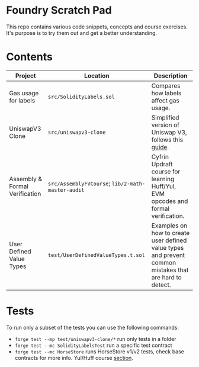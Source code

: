 # Foundry Scratch Pad

This repo contains various code snippets, concepts and course exercises. It's purpose is to try them out and get a better understanding.

# Contents

| Project                        | Location                                          | Description                               |
|--------------------------------|---------------------------------------------------|-------------------------------------------|
| Gas usage for labels           | `src/SolidityLabels.sol`                          | Compares how labels affect gas usage.     |
| UniswapV3 Clone                | `src/uniswapv3-clone`                             | Simplified version of Uniswap V3, follows this [guide](https://uniswapv3book.com/milestone_1/introduction.html). |
| Assembly & Formal Verification | `src/AssemblyFVCourse`; `lib/2-math-master-audit` | Cyfrin Updraft course for learning Huff/Yul, EVM opcodes and formal verification. |
| User Defined Value Types | `test/UserDefinedValueTypes.t.sol` | Examples on how to create user defined value types and prevent common mistakes that are hard to detect. |

# Tests

To run only a subset of the tests you can use the following commands:
- `forge test --mp test/uniswapv3-clone/*` run only tests in a folder
- `forge test --mc SolidityLabelsTest` run a specific test contract
- `forge test --mc HorseStore` runs HorseStore v1/v2 tests, check base contracts for more info. Yul/Huff course [section](https://updraft.cyfrin.io/courses/formal-verification/horse-store/huff-yul-opcode).
